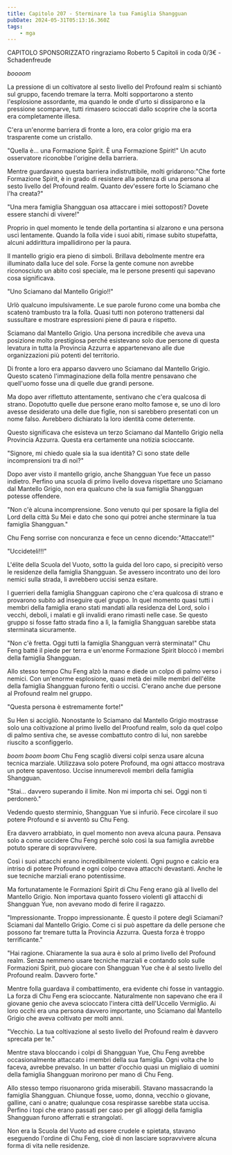 ```yaml
---
title: Capitolo 207 - Sterminare la tua Famiglia Shangguan
pubDate: 2024-05-31T05:13:16.360Z
tags:
    - mga
---
```

                
                
CAPITOLO SPONSORIZZATO</strong> ringraziamo Roberto
5 Capitoli in coda 0/3€
-Schadenfreude


*boooom*


La pressione di un coltivatore al sesto livello del Profound realm si schiantò sul gruppo, facendo tremare la terra.
Molti sopportarono a stento l'esplosione assordante, ma quando le onde d'urto si dissiparono e la pressione scomparve, tutti rimasero scioccati dallo scoprire che la scorta era completamente illesa.


C'era un'enorme barriera di fronte a loro, era color grigio ma era trasparente come un cristallo.


"Quella è... una Formazione Spirit. È una Formazione Spirit!" Un acuto osservatore riconobbe l'origine della barriera.


Mentre guardavano questa barriera indistruttibile, molti gridarono:"Che forte Formazione Spirit, è in grado di resistere alla potenza di una persona al sesto livello del Profound realm. Quanto dev'essere forte lo Sciamano che l'ha creata?"


"Una mera famiglia Shangguan osa attaccare i miei sottoposti? Dovete essere stanchi di vivere!"


Proprio in quel momento le tende della portantina si alzarono e una persona uscì lentamente. Quando la folla vide i suoi abiti, rimase subito stupefatta, alcuni addirittura impallidirono per la paura.


Il mantello grigio era pieno di simboli. Brillava debolmente mentre era illuminato dalla luce del sole. Forse la gente comune non avrebbe riconosciuto un abito così speciale, ma le persone presenti qui sapevano cosa significava.


"Uno Sciamano dal Mantello Grigio!!"


Urlò qualcuno impulsivamente. Le sue parole furono come una bomba che scatenò trambusto tra la folla. Quasi tutti non poterono trattenersi dal sussultare e mostrare espressioni piene di paura e rispetto.


Sciamano dal Mantello Grigio. Una persona incredibile che aveva una posizione molto prestigiosa perché esistevano solo due persone di questa levatura in tutta la Provincia Azzurra e appartenevano alle due organizzazioni più potenti del territorio.


Di fronte a loro era apparso davvero uno Sciamano dal Mantello Grigio. Questo scatenò l'immaginazione della folla mentre pensavano che quell'uomo fosse una di quelle due grandi persone.


Ma dopo aver riflettuto attentamente, sentivano che c'era qualcosa di strano. Dopotutto quelle due persone erano molto famose e, se uno di loro avesse desiderato una delle due figlie, non si sarebbero presentati con un nome falso. Avrebbero dichiarato la loro identità come deterrente.


Questo significava che esisteva un terzo Sciamano dal Mantello Grigio nella Provincia Azzurra. Questa era certamente una notizia scioccante.


"Signore, mi chiedo quale sia la sua identità? Ci sono state delle incomprensioni tra di noi?"


Dopo aver visto il mantello grigio, anche Shangguan Yue fece un passo indietro. Perfino una scuola di primo livello doveva rispettare uno Sciamano dal Mantello Grigio, non era qualcuno che la sua famiglia Shangguan potesse offendere.


"Non c'è alcuna incomprensione. Sono venuto qui per sposare la figlia del Lord della città Su Mei e dato che sono qui potrei anche sterminare la tua famiglia Shangguan."


Chu Feng sorrise con noncuranza e fece un cenno dicendo:"Attaccate!!"


"Uccideteli!!!"


L'élite della Scuola del Vuoto, sotto la guida del loro capo, si precipitò verso le residenze della famiglia Shangguan. Se avessero incontrato uno dei loro nemici sulla strada, li avrebbero uccisi senza esitare.


I guerrieri della famiglia Shangguan capirono che c'era qualcosa di strano e provarono subito ad inseguire quel gruppo. In quel momento quasi tutti i membri della famiglia erano stati mandati alla residenza del Lord, solo i vecchi, deboli, i malati e gli invalidi erano rimasti nelle case. Se questo gruppo si fosse fatto strada fino a lì, la famiglia Shangguan sarebbe stata sterminata sicuramente.


"Non c'è fretta. Oggi tutti la famiglia Shangguan verrà sterminata!" Chu Feng batté il piede per terra e un'enorme Formazione Spirit bloccò i membri della famiglia Shangguan.


Allo stesso tempo Chu Feng alzò la mano e diede un colpo di palmo verso i nemici.
Con un'enorme esplosione, quasi metà dei mille membri dell'élite della famiglia Shangguan furono feriti o uccisi. C'erano anche due persone al Profound realm nel gruppo.


"Questa persona è estremamente forte!"


Su Hen si accigliò. Nonostante lo Sciamano dal Mantello Grigio mostrasse solo una coltivazione al primo livello del Proofund realm, solo da quel colpo di palmo sentiva che, se avesse combattuto contro di lui, non sarebbe riuscito a sconfiggerlo.


*boom boom boom* Chu Feng scagliò diversi colpi senza usare alcuna tecnica marziale. Utilizzava solo potere Profound, ma ogni attacco mostrava un potere spaventoso. Uccise innumerevoli membri della famiglia Shangguan.


"Stai... davvero superando il limite. Non mi importa chi sei. Oggi non ti perdonerò."


Vedendo questo sterminio, Shangguan Yue si infuriò. Fece circolare il suo potere Profound e si avventò su Chu Feng.


Era davvero arrabbiato, in quel momento non aveva alcuna paura. Pensava solo a come uccidere Chu Feng perché solo così la sua famiglia avrebbe potuto sperare di sopravvivere.


Così i suoi attacchi erano incredibilmente violenti. Ogni pugno e calcio era intriso di potere Profound e ogni colpo creava attacchi devastanti. Anche le sue tecniche marziali erano potentissime.


Ma fortunatamente le Formazioni Spirit di Chu Feng erano già al livello del Mantello Grigio. Non importava quanto fossero violenti gli attacchi di Shangguan Yue, non avevano modo di ferire il ragazzo.


"Impressionante. Troppo impressionante. È questo il potere degli Sciamani? Sciamani dal Mantello Grigio. Come ci si può aspettare da delle persone che possono far tremare tutta la Provincia Azzurra. Questa forza è troppo terrificante."


"Hai ragione. Chiaramente la sua aura è solo al primo livello del Profound realm.
Senza nemmeno usare tecniche marziali e contando solo sulle Formazioni Spirit, può giocare con Shangguan Yue che è al sesto livello del Profound realm. Davvero forte."


Mentre folla guardava il combattimento, era evidente chi fosse in vantaggio. La forza di Chu Feng era scioccante. Naturalmente non sapevano che era il giovane genio che aveva scioccato l'intera città dell'Uccello Vermiglio. Ai loro occhi era una persona davvero importante, uno Sciamano dal Mantello Grigio che aveva coltivato per molti anni.


"Vecchio. La tua coltivazione al sesto livello del Profound realm è davvero sprecata per te."


Mentre stava bloccando i colpi di Shangguan Yue, Chu Feng avrebbe occasionalmente attaccato i membri della sua famiglia. Ogni volta che lo faceva, avrebbe prevalso. In un batter d'occhio quasi un migliaio di uomini della famiglia Shangguan morirono per mano di Chu Feng.


Allo stesso tempo risuonarono grida miserabili. Stavano massacrando la famiglia Shangguan. Chiunque fosse, uomo, donna, vecchio o giovane, galline, cani o anatre; qualunque cosa respirasse sarebbe stata uccisa. Perfino i topi che erano passati per caso per gli alloggi della famiglia Shangguan furono afferrati e strangolati.


Non era la Scuola del Vuoto ad essere crudele e spietata, stavano eseguendo l'ordine di Chu Feng, cioè di non lasciare sopravvivere alcuna forma di vita nelle residenze.        
                                        

